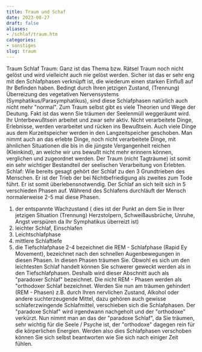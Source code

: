 ```yaml
---
title: Traum und Schaf
date: 2023-08-27
draft: false
aliases:
- /schlaf/traum.htm
categories:
- sonstiges
slug: traum
---
```

Traum Schlaf
Traum:
Ganz ist das Thema bzw. Rätsel Traum
noch nicht gelöst und wird vielleicht auch nie gelöst werden. Sicher ist das
er sehr eng mit den Schlafphasen verknüpft ist, die wiederum einen starken Einfluß
auf Ihr Befinden haben. Bedingt durch Ihren jetzigen Zustand,
(Trennung) Überreizung des vegetativen Nervensystems
(Symphatikus/Parasymphatikus), sind diese Schlafphasen natürlich auch nicht
mehr "normal".
Zum Traum selbst gibt es viele Theorien
und Wege der Deutung. Fakt ist das wenn Sie träumen der Seelenmüll weggeräumt
wird. Ihr Unterbewußtsein arbeitet und zwar sehr aktiv. Nicht verarbeitete
Dinge, Erlebnisse, werden verarbeitet und rücken ins Bewußtsein. Auch viele
Dinge aus dem Kurzeitspeicher werden in den Langzeitspeicher geschoben. Man
nimmt auch an das erlebte Dinge, noch nicht verarbeitete Dinge, mit ähnlichen
Situationen die bis in die jüngste Vergangenheit reichen (Kleinkind), an welche
wir uns bewußt nicht mehr erinnern können, verglichen und zugeordnet werden.
Der Traum (nicht Tagträume) ist somit
ein sehr wichtiger Bestandteil der seelischen Verarbeitung von Erlebten.
Schlaf:
Wie bereits gesagt gehört der Schlaf
zu den 3 Grundtrieben des Menschen. Er
ist der Trieb der bei Nichtbefriedigung als zweites zum Tode führt. Er ist somit
überlebensnotwendig. Der Schlaf an sich teilt sich in 5 verschieden Phasen auf.
Während des Schlafens durchläuft der
Mensch normalerweise 2-5 mal diese Phasen.
1. der entspannte Wachzustand
( dies ist der Punkt an dem Sie in
Ihrer jetzigen Situation (Trennung) Herzstolpern, Schweißausbrüche, Unruhe, Angst
verspüren da Ihr Symphatikus überreizt ist)
2. leichter Schlaf, Einschlafen
3. Leichtschlafphase
4. mittlere Schlaftiefe
5. die Tiefschlafphase
2-4
bezeichnet die REM - Schlafphase (Rapid Ey Movement), bezeichnet nach den
schnellen Augenbewegungen in diesen Phasen. In diesen Phasen träumen Sie.
Obwohl es sich um den leichtesten Schlaf handelt können Sie schwerer geweckt
werden als in den Tiefschlafphasen. Deshalb wird dieser Abschnitt auch als
"paradoxer Schlaf" bezeichnet. Die nicht REM - Phasen werden als
"orthodoxer Schlaf bezeichnet. Werden Sie nun am träumen gehindert (REM -
Phasen) z.B. durch Ihren nervlichen Zustand, Alkohol oder andere suchterzeugende
Mittel, dazu gehören auch gewisse schlaferzwingende Schlafmittel, verschieben
sich die Schlafphasen. Der "paradoxe Schlaf" wird irgendwann
nachgeholt und der "orthodoxe" verkürzt. Nun nimmt man an das der
"paradoxe Schlaf", da Sie träumen, sehr wichtig für die Seele /
Psyche ist, der "orthodoxe" dagegen rein für die körperlichen
Energien. Werden also dies Schlafphasen verschoben können Sie sich selbst
beantworten wie Sie sich nach einiger Zeit fühlen.
